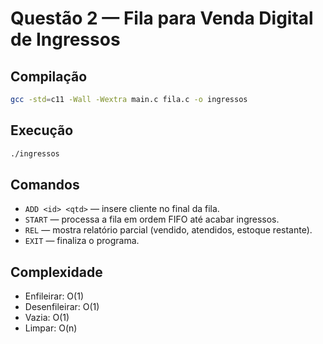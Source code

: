 # Questão 2 — Fila para Venda Digital de Ingressos

## Compilação
```bash
gcc -std=c11 -Wall -Wextra main.c fila.c -o ingressos
```

## Execução
```bash
./ingressos
```

## Comandos
- `ADD <id> <qtd>` — insere cliente no final da fila.
- `START` — processa a fila em ordem FIFO até acabar ingressos.
- `REL` — mostra relatório parcial (vendido, atendidos, estoque restante).
- `EXIT` — finaliza o programa.

## Complexidade
- Enfileirar: O(1)
- Desenfileirar: O(1)
- Vazia: O(1)
- Limpar: O(n)
